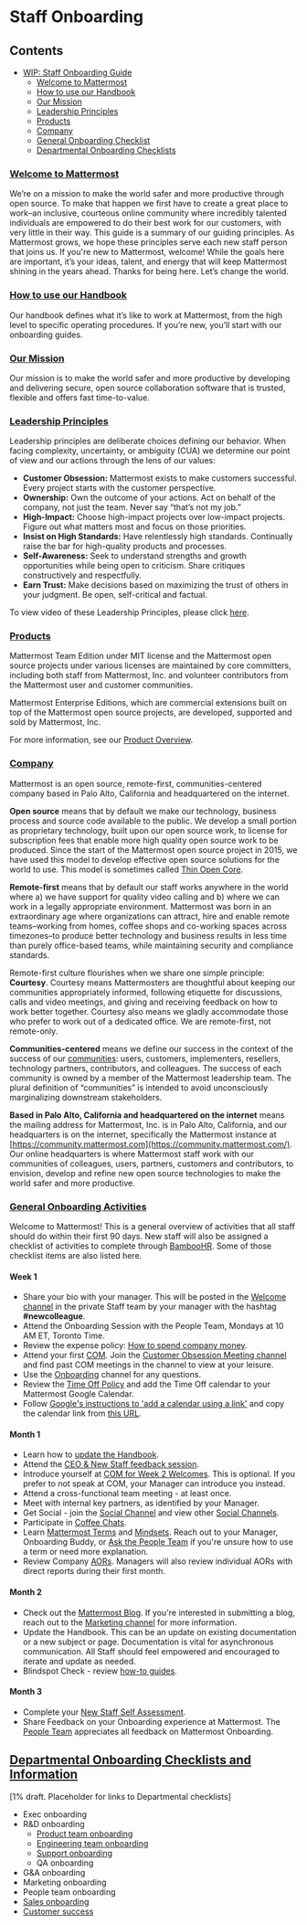 # Staff Onboarding

## Contents

* [WIP: Staff Onboarding Guide](https://handbook.mattermost.com/people/general-onboarding.html#wip-staff-onboarding-guide)
  * [Welcome to Mattermost](https://handbook.mattermost.com/people/general-onboarding.html#welcome-to-mattermost)
  * [How to use our Handbook](https://handbook.mattermost.com/)
  * [Our Mission](https://handbook.mattermost.com/company/about-mattermost#mission)
  * [Leadership Principles](https://handbook.mattermost.com/company/about-mattermost#leadership-principles)
  * [Products](https://docs.mattermost.com/overview/product.html)
  * [Company](https://handbook.mattermost.com/company/about-mattermost/business-model)
  * [General Onboarding Checklist](https://handbook.mattermost.com/contributors/onboarding)
  * [Departmental Onboarding Checklists](https://handbook.mattermost.com/people/general-onboarding.html#contents)

### [Welcome to Mattermost](https://handbook.mattermost.com/people/general-onboarding.html#welcome-to-mattermost)

We’re on a mission to make the world safer and more productive through open source. To make that happen we first have to create a great place to work–an inclusive, courteous online community where incredibly talented individuals are empowered to do their best work for our customers, with very little in their way. This guide is a summary of our guiding principles. As Mattermost grows, we hope these principles serve each new staff person that joins us. If you're new to Mattermost, welcome! While the goals here are important, it’s your ideas, talent, and energy that will keep Mattermost shining in the years ahead. Thanks for being here. Let’s change the world.

### [How to use our Handbook](https://handbook.mattermost.com/)

Our handbook defines what it’s like to work at Mattermost, from the high level to specific operating procedures. If you’re new, you’ll start with our onboarding guides.

### [Our Mission](https://handbook.mattermost.com/company/about-mattermost#mission)

Our mission is to make the world safer and more productive by developing and delivering secure, open source collaboration software that is trusted, flexible and offers fast time-to-value.

### [Leadership Principles](https://handbook.mattermost.com/company/about-mattermost#leadership-principles)

Leadership principles are deliberate choices defining our behavior. When facing complexity, uncertainty, or ambiguity \(CUA\) we determine our point of view and our actions through the lens of our values:

* **Customer Obsession:** Mattermost exists to make customers successful. Every project starts with the customer perspective.
* **Ownership:** Own the outcome of your actions. Act on behalf of the company, not just the team. Never say “that’s not my job.”
* **High-Impact:** Choose high-impact projects over low-impact projects. Figure out what matters most and focus on those priorities.
* **Insist on High Standards:** Have relentlessly high standards. Continually raise the bar for high-quality products and processes.
* **Self-Awareness:** Seek to understand strengths and growth opportunities while being open to criticism. Share critiques constructively and respectfully.
* **Earn Trust:** Make decisions based on maximizing the trust of others in your judgment. Be open, self-critical and factual.

To view video of these Leadership Principles, please click [here](https://drive.google.com/open?id=1cuxqePfpj2zy4DYLQ__DPtq2uJdGfwaL).

### [Products](https://docs.mattermost.com/overview/product.html)

Mattermost Team Edition under MIT license and the Mattermost open source projects under various licenses are maintained by core committers, including both staff from Mattermost, Inc. and volunteer contributors from the Mattermost user and customer communities.

Mattermost Enterprise Editions, which are commercial extensions built on top of the Mattermost open source projects, are developed, supported and sold by Mattermost, Inc.

For more information, see our [Product Overview](https://docs.mattermost.com/overview/product.html).

### [Company](https://handbook.mattermost.com/company/about-mattermost/business-model)

Mattermost is an open source, remote-first, communities-centered company based in Palo Alto, California and headquartered on the internet.

**Open source** means that by default we make our technology, business process and source code available to the public. We develop a small portion as proprietary technology, built upon our open source work, to license for subscription fees that enable more high quality open source work to be produced. Since the start of the Mattermost open source project in 2015, we have used this model to develop effective open source solutions for the world to use. This model is sometimes called [Thin Open Core](https://medium.com/open-consensus/2-open-core-definition-examples-tradeoffs-e4d0c044da7c).

**Remote-first** means that by default our staff works anywhere in the world where a\) we have support for quality video calling and b\) where we can work in a legally appropriate environment. Mattermost was born in an extraordinary age where organizations can attract, hire and enable remote teams–working from homes, coffee shops and co-working spaces across timezones–to produce better technology and business results in less time than purely office-based teams, while maintaining security and compliance standards.

Remote-first culture flourishes when we share one simple principle: **Courtesy**. Courtesy means Mattermosters are thoughtful about keeping our communities appropriately informed, following etiquette for discussions, calls and video meetings, and giving and receiving feedback on how to work better together. Courtesy also means we gladly accommodate those who prefer to work out of a dedicated office. We are remote-first, not remote-only.

**Communities-centered** means we define our success in the context of the success of our [communities](https://docs.mattermost.com/process/community-overview.html): users, customers, implementers, resellers, technology partners, contributors, and colleagues. The success of each community is owned by a member of the Mattermost leadership team. The plural definition of “communities” is intended to avoid unconsciously marginalizing downstream stakeholders.

**Based in Palo Alto, California and headquartered on the internet** means the mailing address for Mattermost, Inc. is in Palo Alto, California, and our headquarters is on the internet, specifically the Mattermost instance at [https://community.mattermost.com](https://community.mattermost.com/). Our online headquarters is where Mattermost staff work with our communities of colleagues, users, partners, customers and contributors, to envision, develop and refine new open source technologies to make the world safer and more productive.

### [General Onboarding Activities](https://handbook.mattermost.com/contributors/onboarding)

Welcome to Mattermost! This is a general overview of activities that all staff should do within their first 90 days. New staff will also be assigned a checklist of activities to complete through [BambooHR](https://handbook.mattermost.com/operations/workplace/people#bamboohr). Some of those checklist items are also listed here.

#### Week 1

* Share your bio with your manager. This will be posted in the [Welcome channel](https://community.mattermost.com/private-core/channels/welcome) in the private Staff team by your manager with the hashtag **#newcolleague**.
* Attend the Onboarding Session with the People Team, Mondays at 10 AM ET, Toronto Time.
* Review the expense policy: [How to spend company money](https://handbook.mattermost.com/company/how-to-guides-for-staff/how-to-spend-company-money).
* Attend your first [COM](https://handbook.mattermost.com/operations/operations/company-cadence#customer-obsession-meeting-aka-com). Join the [Customer Obsession Meeting channel](https://community.mattermost.com/private-core/channels/cust-obs-meeting) and find past COM meetings in the channel to view at your leisure.
* Use the [Onboarding](https://community.mattermost.com/private-core/channels/onboarding) channel for any questions.
* Review the [Time Off Policy](https://handbook.mattermost.com/operations/workplace/people/working-at-mattermost/paid-time-off#communicating-time-off) and add the Time Off calendar to your Mattermost Google Calendar. 
 * Follow [Google's instructions to 'add a calendar using a link'](https://support.google.com/calendar/answer/37100?co=GENIE.Platform%3DDesktop&hl=en) and copy the calendar link from [this URL](https://calendar.google.com/calendar?cid=bWF0dGVybW9zdC5jb21fbWczbnVsZ2Y2ZTcwZTUwb2hscTJycmtjbmNAZ3JvdXAuY2FsZW5kYXIuZ29vZ2xlLmNvbQ). 

#### Month 1

* Learn how to [update the Handbook](https://handbook.mattermost.com/company/how-to-guides-for-staff/how-to-update-handbook).
* Attend the [CEO & New Staff feedback session](https://handbook.mattermost.com/contributors/onboarding#new-staff-feedback-session-with-ceo-and-hr).
* Introduce yourself at [COM for Week 2 Welcomes](https://handbook.mattermost.com/operations/operations/company-cadence#during-meeting). This is optional. If you prefer to not speak at COM, your Manager can introduce you instead.
* Attend a cross-functional team meeting - at least once.
* Meet with internal key partners, as identified by your Manager.
* Get Social - join the [Social Channel](https://community.mattermost.com/private-core/channels/social) and view other [Social Channels](https://docs.google.com/spreadsheets/d/14h7k2LTFyGQx7TTZqlabMpCSQMVZHBXOyQxyZiZcfYo/edit#gid=0).
* Participate in [Coffee Chats](https://handbook.mattermost.com/operations/workplace/people/working-at-mattermost/workplace-program#coffee-time).
* Learn [Mattermost Terms](https://handbook.mattermost.com/company/about-mattermost/list-of-terms) and [Mindsets](https://handbook.mattermost.com/company/about-mattermost/mindsets). Reach out to your Manager, Onboarding Buddy, or [Ask the People Team](https://community.mattermost.com/private-core/channels/ask-people-team) if you're unsure how to use a term or need more explanation.
* Review Company [AORs](https://handbook.mattermost.com/operations/operations/areas-of-responsibility). Managers will also review individual AORs with direct reports during their first month.

#### Month 2

* Check out the [Mattermost Blog](https://mattermost.com/blog/). If you're interested in submitting a blog, reach out to the [Marketing channel](https://community.mattermost.com/private-core/channels/marketing-website-priv) for more information.
* Update the Handbook. This can be an update on existing documentation or a new subject or page. Documentation is vital for asynchronous communication. All Staff should feel empowered and encouraged to iterate and update as needed.
* Blindspot Check - review [how-to guides](https://handbook.mattermost.com/company/how-to-guides-for-staff).

#### Month 3

* Complete your [New Staff Self Assessment](https://handbook.mattermost.com/contributors/onboarding#new-colleague-feedback).
* Share Feedback on your Onboarding experience at Mattermost. The [People Team](https://handbook.mattermost.com/operations/workplace/people#team) appreciates all feedback on Mattermost Onboarding.

## [Departmental Onboarding Checklists and Information](https://handbook.mattermost.com/people/general-onboarding.html#contents)

\[1% draft. Placeholder for links to Departmental checklists\]

- Exec onboarding
- R&D onboarding
  - [Product team onboarding](https://handbook.mattermost.com/operations/research-and-development/product/product-management-team-handbook#onboarding)
  - [Engineering team onboarding](https://handbook.mattermost.com/contributors/onboarding/staff-onboarding-guide/engineer-onboarding)
  - [Support onboarding](https://handbook.mattermost.com/operations/business-operations/customer-support)
  - QA onboarding
- G&A onboarding
- Marketing onboarding
- People team onboarding
- [Sales onboarding](https://docs.google.com/document/d/1W3Yb3h7ZQ6oq0NhxPuUEjS6-u34spvdkg8VtUToxNQg/edit?ts=5d9bf9a6)
- [Customer success](https://handbook.mattermost.com/operations/customer-success)
